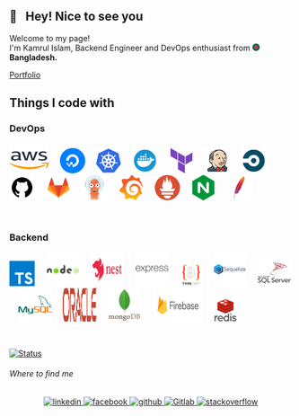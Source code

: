 ## 👋 &nbsp; Hey! Nice to see you

Welcome to my page! </br> I'm Kamrul Islam, Backend Engineer and DevOps enthusiast from <img src="./icons/others/flag_bd.png" width="13" height="13" /> <b>Bangladesh.</b>

[//]: # (<a href="https://2kamrul.gitlab.io/" target="_blank">Portfolio</a>  )
 
[Portfolio](https://2kamrul.gitlab.io/)

## Things I code with

### DevOps
<img  src="./icons/devops/aws.svg" alt="Aws" width="70" height="53"/> &nbsp; &nbsp; 
<img src="./icons/devops/digitalocean.svg" alt="DigitalOcean" width="45" height="45"/> &nbsp; &nbsp;
<img src="./icons/devops/kubernetes.svg" alt="Kubernetes" width="45" height="45"/> &nbsp; &nbsp;
<img src="./icons/devops/docker.svg" alt="Docker" width="45" height="45"/> &nbsp; &nbsp;
<img src="./icons/devops/terraform.svg" alt="Terraform" width="45" height="45"/> &nbsp; &nbsp;
<img src="./icons/devops/jenkins.svg" alt="Jenkins" width="45" height="45"/> &nbsp; &nbsp;
<img src="./icons/devops/circleci.svg" alt="CircleCI" width="45" height="45"/> &nbsp; &nbsp;
<img src="./icons/devops/github.svg" alt="GitHub" width="45" height="45"/> &nbsp; &nbsp;
<img src="./icons/devops/gitlab.svg" alt="GitLab" width="45" height="45"/> &nbsp; &nbsp;
<img src="./icons/devops/argo-cd.svg" alt="ArgoCD" width="45" height="45"/> &nbsp; &nbsp;
<img src="./icons/devops/grafana.svg" alt="Grafana" width="45" height="45"/> &nbsp; &nbsp;
<img src="./icons/devops/prometheus.svg" alt="Prometheus" width="45" height="45"/> &nbsp; &nbsp;
<img src="./icons/devops/nginx.svg" alt="Nginx" width="45" height="45"/> &nbsp; &nbsp;
<img src="./icons/devops/apache.svg" alt="Apache" width="45" height="45"/> &nbsp; &nbsp;

&nbsp;

### Backend
<img src="./icons/backend/typescript.svg" alt="Typescript" width="45" height="45"/> &nbsp; &nbsp;
<img src="./icons/backend/nodejs_with_title.svg" alt="NodeJS" width="60" height="60"/> &nbsp; &nbsp;
<img src="./icons/backend/nestjs-with-title.svg" alt="NestJS" width="60" height="60"/> &nbsp; &nbsp;
<img  src="./icons/backend/expressjs_long.svg" alt="ExpressJS" width="60" height="60"/> &nbsp; &nbsp;
<img  src="./icons/backend/typeorm-with-title.svg" alt="TypeORM" width="40" height="40"/> &nbsp; &nbsp;
<img  src="./icons/backend/sequelize_with_title.svg" alt="Sequelize" width="60" height="60"/> &nbsp; &nbsp;
<img  src="./icons/backend/sql_server_with_title.svg" alt="MSSQL" width="60" height="50"/> &nbsp; &nbsp;
<img  src="./icons/backend/my_sql_transparent.svg" alt="MySql" width="60" height="60"/> &nbsp; &nbsp;
<img  src="./icons/backend/oracle-db-with-title.svg" alt="OracleDB" width="60" height="60"/> &nbsp; &nbsp;
<img  src="./icons/backend/mongodb_with_title.svg" alt="Mongodb" width="60" height="60"/> &nbsp; &nbsp;
<img src="./icons/backend/firebase_with_title.svg" alt="Firebase" width="90" height="60"/> &nbsp; &nbsp;
<img  src="./icons/backend/redis_with_title.svg" alt="Redis" width="40" height="40"/> &nbsp; &nbsp;

[//]: # (###### Frontend)

[//]: # (<img  src="./icons/frontend/javascript.svg" alt="Javascript" width="40" height="40"/> &nbsp; &nbsp; <img  src="./icons/frontend/react_js.svg" alt="ReactJS" width="45" height="40"/> &nbsp; &nbsp; <img  src="./icons/frontend/material_ui.svg" alt="Material-UI" width="40" height="40"/> &nbsp; &nbsp; <img  src="./icons/frontend/tailwindcss.svg" alt="Tailwind-css" width="50" height="50"/> &nbsp; &nbsp; <img  src="./icons/frontend/ag_grid.png" alt="Ag-Grid" width="50" height="48"/> &nbsp; &nbsp; <img  src="./icons/frontend/redux.svg" alt="Redux" width="43" height="42"/> &nbsp; &nbsp; <img  src="./icons/frontend/chart_js.svg" alt="Chart.js" width="50" height="48"/> &nbsp; &nbsp; <img  src="./icons/frontend/bootstrap.svg" alt="Bootstrap" width="40" height="40"/> &nbsp; &nbsp; <img src="./icons/frontend/html5.svg" alt="hTML5" width="40" height="40"/> &nbsp; &nbsp; <img  src="./icons/frontend/css3.svg" alt="CSS3" width="40" height="40"/>)


[//]: # (###### OTHERS )

[//]: # (<img  src="./icons/others/iis.svg" alt="Microsoft IIS" width="70" height="53"/> &nbsp; &nbsp; <img src="icons/devops/github.svg" alt="Github" width="40" height="60"/>)


<br/>

[//]: # ([![Top Languages]&#40;https://github-readme-stats.vercel.app/api/top-langs/?username=2kamrul&layout=compact&theme=react&#41;]&#40;https://github.com/2kamrul/github-readme-stats&#41;)

[![Status](https://github-readme-streak-stats.herokuapp.com/?user=2kamrul&hide_border=false&theme=react)](https://github.com/2kamrul/github-readme-stats)

[//]: # ([![Activity Graph]&#40;https://github-readme-activity-graph.cyclic.app/graph?username=2kamrul&theme=react&custom_title=Contribution%20Graph&#41;]&#40;https://git.io/praveenscience&#41;)


###### Where to find me
<div align="center">
    <a href="https://linkedin.com/in/3kamrul" target="_blank">
       <img src=https://img.shields.io/badge/linkedin-0072b1.svg?&style=for-the-badge&logo=linkedin&logoColor=white alt=linkedin style="margin-bottom: 5px;" />
    </a>
    <a href="https://www.facebook.com/3kamrul" target="_blank">
        <img src=https://img.shields.io/badge/facebook-3b5998.svg?&style=for-the-badge&logo=facebook&logoColor=white alt=facebook style="margin-bottom: 5px;" />
    </a>
    <a href="https://github.com/2kamrul" target="_blank">
       <img src=https://img.shields.io/badge/github-171515.svg?&style=for-the-badge&logo=github&logoColor=white alt=github style="margin-bottom: 5px;" />
    </a>
      <a href="https://gitlab.com/2kamrul" target="_blank">
         <img src=https://img.shields.io/badge/GitLab-FC6D27.svg?style=for-the-badge&logo=gitlab&logoColor=white alt=Gitlab style="margin-bottom: 5px;" />
    </a>
    <a href="https://stackoverflow.com/users/20355867" target="_blank">
        <img src=https://img.shields.io/badge/stackoverflow-F48024.svg?&style=for-the-badge&logo=stackoverflow&logoColor=white alt=stackoverflow style="margin-bottom: 5px;" />
    </a>
</div> 
<br/>  
<br/>  
